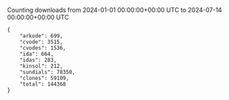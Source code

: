 
Counting downloads from 2024-01-01 00:00:00+00:00 UTC to 2024-07-14 00:00:00+00:00 UTC

```
{
    "arkode": 699,
    "cvode": 3515,
    "cvodes": 1536,
    "ida": 664,
    "idas": 283,
    "kinsol": 212,
    "sundials": 78350,
    "clones": 59109,
    "total": 144368
}
```
